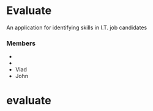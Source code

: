 # Evaluate
An application for identifying skills in I.T. job candidates
### Members
-
-
- Vlad
- John
# evaluate
